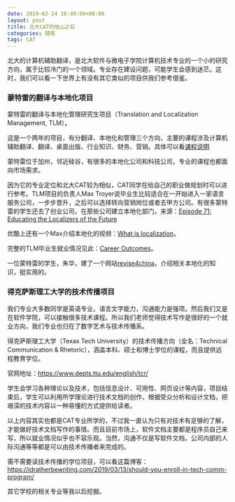 ```yaml
---
date: 2019-02-24 16:49:50+08:00
layout: post
title: 北大CAT的他山之石
categories: 随笔
tags: CAT
---
```


北大的计算机辅助翻译，是北大软件与微电子学院计算机技术专业的一个小的研究方向，属于比较冷门的一个领域。专业存在建设问题，可能学生会感到迷茫。这时，我们可以看一下世界上有没有其它类似的项目供我们参考借鉴。

### 蒙特雷的翻译与本地化项目

蒙特雷的翻译与本地化管理研究生项目（Translation and Localization Management, TLM）。

这是一个两年的项目，有分翻译、本地化和管理三个方向，主要的课程涉及计算机辅助翻译、翻译、桌面出版、行业知识、财务、营销。具体可以看[课程说明](https://www.middlebury.edu/institute/academics/degree-programs/translation-localization-management/curriculum)

蒙特雷位于加州，邻近硅谷，有很多的本地化公司和科技公司，专业的课程也都面向市场需求。

因为它的专业定位和北大CAT较为相似，CAT同学在给自己的职业做规划时可以进行参考。TLM项目的负责人Max Troyer说毕业生比较适合在一开始进入一家语言服务公司，一步步晋升，之后可以选择转向营销岗位或者去甲方公司。有很多蒙特雷的学生还去了创业公司，在那些公司建立本地化部门。来源：[Episode 71: Educating the Localizers of the Future](https://www.globallyspeakingradio.com/podcast/episode-71-educating-the-localizers-of-the-future)

优酷上还有一个Max介绍本地化的视频：[What is localization](http://v.youku.com/v_show/id_XNzk1ODI0NTc2.html)。

完整的TLM毕业生就业情况见此：[Career Outcomes](https://www.middlebury.edu/institute/advancing-your-career/outcomes/tlm)。

一位蒙特雷的学生，朱华，建了一个网站[revise4china](http://revise4china.com/)，介绍相关本地化的知识，挺实用的。

### 得克萨斯理工大学的技术传播项目

我们专业大多数同学是英语专业，语言文字能力，沟通能力是强项。然后我们又是在软件学院，可以接触很多技术课程。所以我们老师觉得技术写作是很好的一个就业方向，我们专业也归在了数字艺术与技术传播系。

得克萨斯理工大学（Texas Tech University）的技术传播方向（全名：Technical Communication & Rhetoric），涵盖本科、硕士和博士学位的课程，而且提供远程教育学位。

官网地址：<https://www.depts.ttu.edu/english/tcr/>

学生会学习各种理论以及技术，包括信息设计、可用性、网页设计等内容，项目结束后，学生可以利用所学理论进行技术文档的创作，根据受众分析和设计文档，把艰深的技术内容以一种易懂的方式提供给读者。

以上内容其实也都是CAT专业所学的，不过我一直认为只有对技术有足够的了解，才能做好技术文档写作的事情。而且目前市场上，软件文档主要都是程序员自己来写，所以就业情况似乎也不容乐观。当然，沟通不仅是写软件文档，公司内部的人际沟通等等都是可以由技术传播者来完成的。

需不需要读技术传播的学位项目，可以看这篇博客：<https://idratherbewriting.com/2019/03/13/should-you-enroll-in-tech-comm-program/>





其它学校的相关专业等我以后挖掘。



